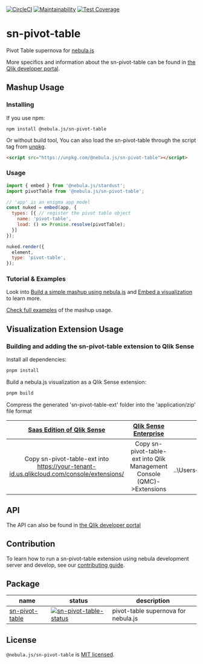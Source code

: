 [![CircleCI](https://circleci.com/gh/qlik-oss/sn-pivot-table.svg?style=shield)](https://circleci.com/gh/qlik-oss/sn-pivot-table)
[![Maintainability](https://api.codeclimate.com/v1/badges/3cdd48efedd802f9fccf/maintainability)](https://codeclimate.com/github/qlik-oss/sn-pivot-table/maintainability)
[![Test Coverage](https://api.codeclimate.com/v1/badges/3cdd48efedd802f9fccf/test_coverage)](https://codeclimate.com/github/qlik-oss/sn-pivot-table/test_coverage)

# sn-pivot-table

Pivot Table supernova for [nebula.js]

More specifics and information about the sn-pivot-table can be found in [the Qlik developer portal](https://qlik.dev/libraries-and-tools/visualizations/pivot-table).

## Mashup Usage

### Installing

If you use npm:

`npm install @nebula.js/sn-pivot-table`

Or without build tool, You can also load the sn-pivot-table through the script tag from [unpkg](https://unpkg.com/@nebula.js/sn-pivot-table).

```html
<script src="https://unpkg.com/@nebula.js/sn-pivot-table"></script>
```

### Usage

```js
import { embed } from '@nebula.js/stardust';
import pivotTable from '@nebula.js/sn-pivot-table';

// 'app' is an enigma app model
const nuked = embed(app, {
  types: [{ // register the pivot table object
    name: 'pivot-table',
    load: () => Promise.resolve(pivotTable);
  }]
});

nuked.render({
  element,
  type: 'pivot-table',
});
```

### Tutorial & Examples

Look into [Build a simple mashup using nebula.js](https://qlik.dev/tutorials/build-a-simple-mashup-using-nebulajs) and [Embed a visualization](https://qlik.dev/libraries-and-tools/nebulajs/rendering) to learn more.

[Check full examples](./mashup-example) of the mashup usage.

## Visualization Extension Usage

### Building and adding the sn-pivot-table extension to Qlik Sense

Install all dependencies:

```sh
pnpm install
```

Build a nebula.js visualization as a Qlik Sense extension:

```sh
pnpm build
```

Compress the generated 'sn-pivot-table-ext' folder into the 'application/zip' file format

|                               [Saas Edition of Qlik Sense]                               |                        [Qlik Sense Enterprise]                         |                               [Qlik Sense Desktop]                               |
| :--------------------------------------------------------------------------------------: | :--------------------------------------------------------------------: | :------------------------------------------------------------------------------: |
| Copy sn-pivot-table-ext into https://your-tenant-id.us.qlikcloud.com/console/extensions/ | Copy sn-pivot-table-ext into Qlik Management Console (QMC)->Extensions | Copy sn-pivot-table-ext into ..\Users\<UserName>\Documents\Qlik\Sense\Extensions |

## API

The API can also be found in [the Qlik developer portal](https://qlik.dev/apis/javascript/nebula-pivot-table)

## Contribution

To learn how to run a sn-pivot-table extension using nebula development server and develop, see our [contributing guide](./.github/CONTRIBUTION.md).

## Package

| name             | status                                         | description                         |
| ---------------- | ---------------------------------------------- | ----------------------------------- |
| [sn-pivot-table] | [![sn-pivot-table-status]][sn-pivot-table-npm] | pivot-table supernova for nebula.js |

## License

`@nebula.js/sn-pivot-table` is [MIT licensed](./LICENSE).

[nebula.js]: https://qlik.dev/libraries-and-tools/nebulajs
[sn-pivot-table]: https://github.com/qlik-oss/sn-pivot-table
[sn-pivot-table-status]: https://img.shields.io/npm/v/@nebula.js/sn-pivot-table.svg
[sn-pivot-table-npm]: https://www.npmjs.com/package/@nebula.js/sn-pivot-table
[saas edition of qlik sense]: https://help.qlik.com/en-US/cloud-services/Subsystems/Hub/Content/Sense_Hub/Admin/mc-extensions.htm
[qlik sense enterprise]: https://help.qlik.com/en-US/sense-developer/May2021/Subsystems/Extensions/Content/Sense_Extensions/Howtos/deploy-extensions.htm
[qlik sense desktop]: https://help.qlik.com/en-US/sense-developer/May2021/Subsystems/Extensions/Content/Sense_Extensions/Howtos/deploy-extensions.htm
